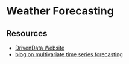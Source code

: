 # Weather Forecasting


## Resources
- [DrivenData Website](https://www.drivendata.org/competitions/73/noaa-magnetic-forecasting/?fbclid=IwAR3lxCtsCLppvv9ooV36QJCWkP4_g8UT6MwX-TVllWSPQ97zlzEKQpSceHI)
- [blog on multivariate time series forecasting](https://towardsdatascience.com/simple-multivariate-time-series-forecasting-7fa0e05579b2)
